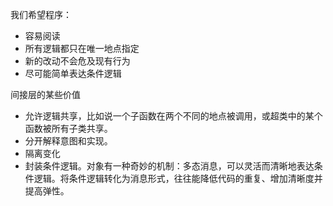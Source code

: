 我们希望程序：

+ 容易阅读
+ 所有逻辑都只在唯一地点指定
+ 新的改动不会危及现有行为
+ 尽可能简单表达条件逻辑

间接层的某些价值

+ 允许逻辑共享，比如说一个子函数在两个不同的地点被调用，或超类中的某个函数被所有子类共享。
+ 分开解释意图和实现。
+ 隔离变化
+ 封装条件逻辑。对象有一种奇妙的机制：多态消息，可以灵活而清晰地表达条件逻辑。将条件逻辑转化为消息形式，往往能降低代码的重复、增加清晰度并提高弹性。